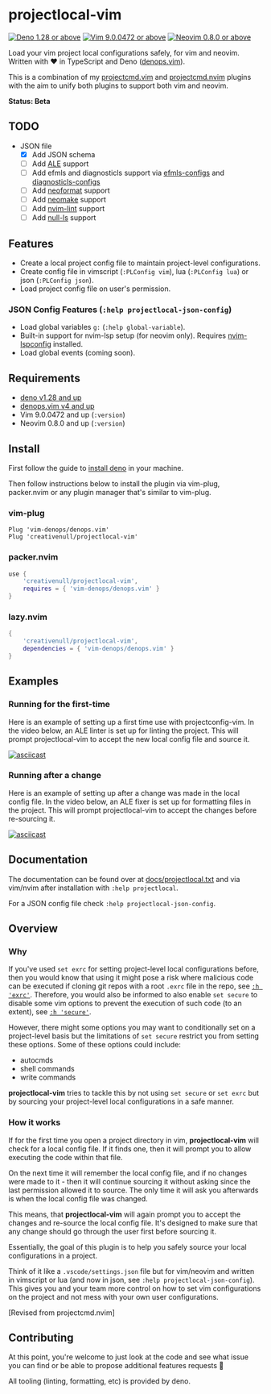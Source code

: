 # projectlocal-vim

[![Deno 1.28 or above](https://img.shields.io/badge/Deno-Support%201.28-purple.svg?logo=deno)](https://github.com/denoland/deno/tree/v1.28)
[![Vim 9.0.0472 or above](https://img.shields.io/badge/Vim-Support%209.0.0472-purple.svg?logo=vim)](https://github.com/vim/vim/tree/v9.0.0472)
[![Neovim 0.8.0 or above](https://img.shields.io/badge/Neovim-Support%200.8.0-purple.svg?logo=neovim&logoColor=white)](https://github.com/neovim/neovim/tree/v0.8.0)

Load your vim project local configurations safely, for vim and neovim. Written with ♥ in TypeScript and Deno
([denops.vim][denops]).

This is a combination of my [projectcmd.vim][pcmdvim] and [projectcmd.nvim][pcmdnvim] plugins with the aim to unify both
plugins to support both vim and neovim.

__Status: Beta__

## TODO

+ JSON file
    + [X] Add JSON schema
    + [ ] Add [ALE][ale] support
    + [ ] Add efmls and diagnosticls support via [efmls-configs][efmls-configs] and [diagnosticls-configs][diagnosticls-configs]
    + [ ] Add [neoformat][neoformat] support
    + [ ] Add [neomake][neomake] support
    + [ ] Add [nvim-lint][nvim-lint] support
    + [ ] Add [null-ls][null-ls] support

## Features

+ Create a local project config file to maintain project-level configurations.
+ Create config file in vimscript (`:PLConfig vim`), lua (`:PLConfig lua`) or json (`:PLConfig json`).
+ Load project config file on user's permission.

### JSON Config Features (`:help projectlocal-json-config`)

+ Load global variables `g:` (`:help global-variable`).
+ Built-in support for nvim-lsp setup (for neovim only).
  Requires [nvim-lspconfig](https://github.com/neovim/nvim-lspconfig) installed.
+ Load global events (coming soon).

## Requirements

+ [deno v1.28 and up](https://deno.land)
+ [denops.vim v4 and up][denops]
+ Vim 9.0.0472 and up (`:version`)
+ Neovim 0.8.0 and up (`:version`)

## Install

First follow the guide to [install deno](https://deno.land) in your machine.

Then follow instructions below to install the plugin via vim-plug, packer.nvim or any plugin manager that's similar
to vim-plug.

### vim-plug

```vim
Plug 'vim-denops/denops.vim'
Plug 'creativenull/projectlocal-vim'
```

### packer.nvim

```lua
use {
    'creativenull/projectlocal-vim',
    requires = { 'vim-denops/denops.vim' }
}
```

### lazy.nvim

```lua
{
    'creativenull/projectlocal-vim',
    dependencies = { 'vim-denops/denops.vim' }
}
```

## Examples

### Running for the first-time

Here is an example of setting up a first time use with projectconfig-vim. In the video below, an ALE linter is set up
for linting the project. This will prompt projectlocal-vim to accept the new local config file and source it.

[![asciicast](https://asciinema.org/a/lg5fteXqg6CWiNiaOUiHIDWUq.svg)](https://asciinema.org/a/lg5fteXqg6CWiNiaOUiHIDWUq)

### Running after a change

Here is an example of setting up after a change was made in the local config file. In the video below, an ALE fixer is
set up for formatting files in the project. This will prompt projectlocal-vim to accept the changes before re-sourcing
it.

[![asciicast](https://asciinema.org/a/AFXP48Kb4L2IwcbZNv40RqBhL.svg)](https://asciinema.org/a/AFXP48Kb4L2IwcbZNv40RqBhL)

## Documentation

The documentation can be found over at [docs/projectlocal.txt][docs] and via vim/nvim after installation with
`:help projectlocal`.

For a JSON config file check `:help projectlocal-json-config`.

## Overview

### Why

If you've used `set exrc` for setting project-level local configurations before, then you would know that using it might
pose a risk where malicious code can be executed if cloning git repos with a root `.exrc` file in the repo, see
[`:h 'exrc'`][vim-exrc]. Therefore, you would also be informed to also enable `set secure` to disable some vim options
to prevent the execution of such code (to an extent), see [`:h 'secure'`][vim-secure].

However, there might some options you may want to conditionally set on a project-level basis but the limitations of
`set secure` restrict you from setting these options. Some of these options could include:

+ autocmds
+ shell commands
+ write commands

**projectlocal-vim** tries to tackle this by not using `set secure` or `set exrc` but by sourcing your project-level
local configurations in a safe manner.

### How it works

If for the first time you open a project directory in vim, **projectlocal-vim** will check for a local config file. If
it finds one, then it will prompt you to allow executing the code within that file.

On the next time it will remember the local config file, and if no changes were made to it - then it will continue
sourcing it without asking since the last permission allowed it to source. The only time it will ask you afterwards
is when the local config file was changed.

This means, that **projectlocal-vim** will again prompt you to accept the changes and re-source the local config file.
It's designed to make sure that any change should go through the user first before sourcing it.

Essentially, the goal of this plugin is to help you safely source your local configurations in a project.

Think of it like a `.vscode/settings.json` file but for vim/neovim and written in vimscript or lua (and now in json,
see `:help projectlocal-json-config`). This gives you and your team more control on how to set vim configurations
on the project and not mess with your own user configurations.

[Revised from projectcmd.nvim]

## Contributing

At this point, you're welcome to just look at the code and see what issue you can find or be able to propose additional
features requests 🙂

All tooling (linting, formatting, etc) is provided by deno.

[vim-exrc]: https://vimhelp.org/options.txt.html#'exrc'
[vim-secure]: https://vimhelp.org/options.txt.html#'secure'
[denops]: https://github.com/vim-denops/denops.vim
[pcmdvim]: https://github.com/creativenull/projectcmd.vim
[pcmdnvim]: https://github.com/creativenull/projectcmd.nvim
[docs]: doc/projectlocal.txt
[efmls-configs]: https://github.com/creativenull/efmls-configs-nvim
[diagnosticls-configs]: https://github.com/creativenull/diagnosticls-configs-nvim
[ale]: https://github.com/dense-analysis/ale
[null-ls]: https://github.com/jose-elias-alvarez/null-ls.nvim
[nvim-lint]: https://github.com/mfussenegger/nvim-lint
[neoformat]: https://github.com/sbdchd/neoformat
[neomake]: https://github.com/neomake/neomake
